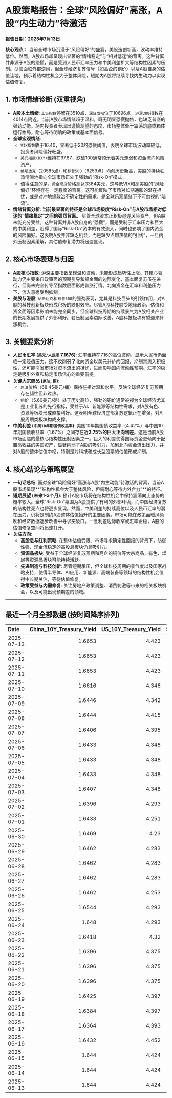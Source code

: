 # A股策略报告：全球“风险偏好”高涨，A股“内生动力”待激活

**报告日期：2025年7月13日**

**核心观点：** 当前全球市场沉浸于“风险偏好”的盛宴，美股迭创新高，波动率维持低位。然而，A股市场却呈现出显著的“情绪稳定”与“相对低迷”的背离。这种背离并非源于A股的恐慌，而是受到人民币汇率压力和中美利差扩大等结构性因素的压制。尽管面临外部逆风，但全球经济复苏信号（如高企的铜价）以及A股自身的估值洼地，预示着结构性机会大于整体风险，短期内A股将继续寻找内生动力以实现估值修复。

## 1. 市场情绪诊断 (双重视角)

*   **A股本土情绪**: `上证指数`停留在3510点，`深证成指`位于10696点，`沪深300`指数在4014点附近。当前A股市场情绪趋于温和，既无明显恐慌抛售，也缺乏普涨的强劲动能。场内投资者表现出谨慎观望的态度，市场整体处于震荡筑底或箱体运行格局，耐心等待明确的政策或基本面信号。
*   **全球宏观情绪**:
    *   `VIX指数`收于16.40，显著低于20的恐慌阈值，表明全球市场波动率较低，投资者风险偏好旺盛。
    *   `美元指数(DXY)`维持在97.87，跌破100通常预示着美元走弱和资金流向风险资产。
    *   `纳斯达克`（20585点）和`标普500`（6259点）均创历史新高，美股的持续狂热清晰地指向全球市场正处于强劲的“Risk-On”模式。
    *   值得注意的是，`黄金现货`价格高达3364美元，这与低VIX和高美股的“风险偏好”环境存在一定程度的背离。这可能反映了市场对长期通胀的潜在担忧，或是对冲地缘政治不确定性的需求，是全球乐观情绪下不可忽视的“暗流”。
*   **情绪背离分析**: **当前最显著的特征是全球市场极度“Risk-On”与A股市场相对低迷的“情绪稳定”之间的强烈背离。** 尽管全球资本正积极追逐风险资产，但A股未能充分受益。这种背离并非A股自身的“恐慌”，而是受制于汇率压力和巨大的中美利差，阻碍了国际“Risk-On”资本的有效流入，同时也影响了国内资金的风险偏好。这表明A股并非缺乏机会，而是缺少点燃热情的“引线”，一旦内外压制因素缓解，其估值修复潜力将迅速显现。

## 2. 核心市场表现与归因

*   **A股核心指数**: 沪深主要指数呈现温和波动，未能形成趋势性上涨。其核心驱动力仍主要来自政策面的预期引导和资金面的边际变化，基本面复苏虽在进行，但尚未完全传导至指数层面形成普涨行情。北向资金在汇率和利差压力下，流入意愿受到抑制。
*   **美股与港股**: `纳斯达克`和`标普500`的强劲表现，尤其是科技巨头的引领作用，对A股的科技创新板块形成积极的映射效应。尽管A股科技股受地缘政治、估值和资金面等因素影响未能完全同步，但全球科技周期的持续景气为A股相关产业的长期发展提供了外部利好。若压制因素边际改善，A股科技板块有望迎来补涨机会。

## 3. 关键要素分析

*   **人民币汇率 (`美元/人民币` 7.1676)**: 汇率维持在7.16的高位波动，显示人民币仍面临一定贬值压力。这不仅削弱了北向资金以美元计价的回报，抑制其流入积极性，还可能引发市场对资本流出的担忧，进而影响国内流动性预期。汇率的稳定是吸引外资和稳定市场信心的重要前提。
*   **关键大宗商品 (`原油`, `铜`)**:
    *   `原油`价格（68.45美元/桶）保持在相对温和水平，反映全球经济复苏预期存在韧性但非过热。
    *   `铜`价（5.60美元/磅）处于历史高位，强劲的铜价通常被视为全球经济尤其是工业复苏的先行指标，受益于AI、新能源等结构性需求，对A股有色、资源等板块形成直接利好。这表明全球经济底部复苏逻辑正在增强，对A股周期类板块构成支撑。
*   **中美利差 (`中美10年期国债收益率`)**: 美国10年期国债收益率（4.42%）与中国10年期国债收益率（1.67%）之间存在近**2.75%的巨大正向利差**。这是当前A股市场面临的最核心结构性压制因素之一。巨大的利差使得国际资金更倾向于配置高收益的美国资产，显著削弱了A股的吸引力，加剧北向资金流出压力，并对A股的整体估值中枢，特别是对科技和成长型股票的估值形成抑制。

## 4. 核心结论与策略展望

*   **一句话总结**: 面对全球“风险偏好”高涨与A股“内生动能”待激活的背离，当前A股市场呈现**“结构性机会大于整体风险，但需耐心等待内外合力”**的特征。
*   **短期展望 (未来1-3个月)**: 预计A股市场将在结构性机会中保持震荡向上态势的概率较大。全球“Risk-On”氛围为A股提供了有利的外部环境，而中国经济复苏的结构性亮点也将逐步显现。然而，中美利差的持续高位以及人民币汇率的潜在压力，仍将是制约A股整体估值抬升的主要因素。市场可能在政策面暖风频吹和经济数据逐步改善中寻求突破口。一旦利差边际收窄或汇率企稳，A股的估值修复空间将迅速打开。
*   **关注方向**:
    *   **高股息与红利策略**: 在整体估值受限、市场寻求确定性回报的背景下，防御性强、现金流稳定的高股息板块仍具吸引力。
    *   **资源品板块**: 受益于全球经济复苏预期和高企的铜价等大宗商品，有色、煤炭等资源品板块可能持续活跃。
    *   **先进制造与科技创新**: 尽管短期承压，但全球科技周期的景气度以及国家战略支持，使得半导体、AI应用、新能源、高端装备等领域的结构性机会值得中长期关注，等待估值修复。
    *   **政策受益与内需修复**: 关注房地产政策调整、消费刺激等带来的相关板块机会，以及可能出现预期差的领域。

---

## 最近一个月全部数据 (按时间降序排列)

| Date       |   China_10Y_Treasury_Yield |   US_10Y_Treasury_Yield |   Shanghai_Composite_Index |   CSI_300_Index |   Shenzhen_Component_Index |   GOLD_spot_price |   OIL_price |   ALUMINUM_future |   BTC_price |   USD_CNY_exchange_rate |   Commodity_Index_ETF |   US_Dollar_Index |   ETH_price |   LEAN_HOGS_future |   COPPER_future |   High_Yield_Bond_ETF |   LIVE_CATTLE_future |   GOLD_near_month_future |   NATURAL_GAS_future |   PLATINUM_future |   SILVER_future |   Long_Term_Treasury_ETF |   CORN_future |   SOYBEANS_future |   WHEAT_future |   SP500_close |   NASDAQ_close |   VIX_close |   GOLD_basis_spot_vs_near |
|:-----------|---------------------------:|------------------------:|---------------------------:|----------------:|---------------------------:|------------------:|------------:|------------------:|------------:|------------------------:|----------------------:|------------------:|------------:|-------------------:|----------------:|----------------------:|---------------------:|-------------------------:|---------------------:|------------------:|----------------:|-------------------------:|--------------:|------------------:|---------------:|--------------:|---------------:|------------:|--------------------------:|
| 2025-07-13 |                     1.6653 |                   4.423 |                    3510.18 |         4014.81 |                    10696.1 |            3364   |       68.45 |           2532.75 |      118363 |                  7.1676 |                 22.51 |            97.869 |     2983.22 |            104.675 |          5.6045 |               80.03   |              222.2   |                   3419.5 |                3.314 |            1469.9 |          38.955 |                  85.79   |        412.25 |           1007.25 |         545    |       6259.75 |        20585.5 |       16.4  |                 -55.5     |
| 2025-07-12 |                     1.6653 |                   4.423 |                    3510.18 |         4014.81 |                    10696.1 |            3364   |       68.45 |           2532.75 |      117435 |                  7.1676 |                 22.51 |            97.869 |     2942.91 |            104.675 |          5.6045 |               80.03   |              222.2   |                   3419.5 |                3.314 |            1469.9 |          38.955 |                  85.79   |        412.25 |           1007.25 |         545    |       6259.75 |        20585.5 |       16.4  |                 -55.5     |
| 2025-07-11 |                     1.6653 |                   4.423 |                    3510.18 |         4014.81 |                    10696.1 |            3364   |       68.45 |           2532.75 |      117517 |                  7.1676 |                 22.51 |            97.869 |     2957.89 |            104.675 |          5.6045 |               80.03   |              222.2   |                   3419.5 |                3.314 |            1469.9 |          38.955 |                  85.79   |        412.25 |           1007.25 |         545    |       6259.75 |        20585.5 |       16.4  |                 -55.5     |
| 2025-07-10 |                     1.6616 |                   4.346 |                    3509.68 |         4010.02 |                    10631.1 |            3317.4 |       66.57 |           2504.5  |      115987 |                  7.18   |                 22.22 |            97.65  |     2954.85 |            107.25  |          5.548  |               80.13   |              219.225 |                   3325.7 |                3.337 |            1394.9 |          37.038 |                  86.99   |        407.25 |           1012.5  |         550.25 |       6280.46 |        20630.7 |       15.78 |                  -8.30005 |
| 2025-07-09 |                     1.6446 |                   4.342 |                    3493.05 |         3991.4  |                    10581.8 |            3311.6 |       68.38 |           2486.25 |      111327 |                  7.1738 |                 22.29 |            97.47  |     2770.78 |            107.1   |          5.4435 |               80.21   |              219.775 |                   3321   |                3.214 |            1370.6 |          36.351 |                  86.93   |        412.5  |           1012.25 |         542.75 |       6263.26 |        20611.3 |       15.94 |                  -9.3999  |
| 2025-07-08 |                     1.6444 |                   4.415 |                    3497.48 |         3998.45 |                    10588.4 |            3307   |       68.33 |           2469.5  |      108950 |                  7.1744 |                 22.33 |            97.51  |     2615.51 |            106.975 |          5.645  |               79.99   |              219.975 |                   3316.9 |                3.34  |            1376.6 |          36.472 |                  86.03   |        411    |           1024.25 |         543    |       6225.52 |        20418.5 |       16.81 |                  -9.8999  |
| 2025-07-07 |                     1.6406 |                   4.395 |                    3473.13 |         3965.18 |                    10435.5 |            3332.2 |       67.93 |           2467.25 |      108300 |                  7.1649 |                 22.26 |            97.48  |     2543.01 |            106.95  |          4.9845 |               80.1    |              215.9   |                   3342.8 |                3.412 |            1361.8 |          36.615 |                  86.14   |        418    |           1031.75 |         539.75 |       6229.98 |        20412.5 |       17.79 |                 -10.6001  |
| 2025-07-06 |                     1.6433 |                   4.348 |                    3472.32 |         3982.2  |                    10508.8 |            3332.5 |       66.5  |           2524.75 |      109232 |                  7.1649 |                 22.28 |            97.18  |     2571.24 |            107.975 |          5.0185 |               80.37   |              214.05  |                   3346.4 |                3.387 |            1382.5 |          36.775 |                  86.97   |        431.5  |           1056.25 |         547.75 |       6279.35 |        20601.1 |       16.38 |                 -13.8999  |
| 2025-07-05 |                     1.6433 |                   4.348 |                    3472.32 |         3982.2  |                    10508.8 |            3332.5 |       66.5  |           2524.75 |      108231 |                  7.1649 |                 22.28 |            97.18  |     2517.28 |            107.975 |          5.0185 |               80.37   |              214.05  |                   3346.4 |                3.387 |            1382.5 |          36.775 |                  86.97   |        431.5  |           1056.25 |         547.75 |       6279.35 |        20601.1 |       16.38 |                 -13.8999  |
| 2025-07-04 |                     1.6433 |                   4.348 |                    3472.32 |         3982.2  |                    10508.8 |            3332.5 |       66.5  |           2524.75 |      108034 |                  7.1649 |                 22.28 |            97.18  |     2508.52 |            107.975 |          5.0185 |               80.37   |              214.05  |                   3346.4 |                3.387 |            1382.5 |          36.775 |                  86.97   |        431.5  |           1056.25 |         547.75 |       6279.35 |        20601.1 |       16.38 |                 -13.8999  |
| 2025-07-03 |                     1.6407 |                   4.348 |                    3461.15 |         3968.07 |                    10534.6 |            3331.6 |       67    |           2524.75 |      109648 |                  7.1649 |                 22.28 |            97.18  |     2591.01 |            107.975 |          5.097  |               80.37   |              214.05  |                   3342.9 |                3.409 |            1372   |          36.784 |                  86.97   |        431.5  |           1056.25 |         547.75 |       6279.35 |        20601.1 |       16.38 |                 -11.2998  |
| 2025-07-02 |                     1.6396 |                   4.293 |                    3454.79 |         3943.69 |                    10412.6 |            3348   |       67.45 |           2530    |      108859 |                  7.1645 |                 22.29 |            96.78  |     2571.34 |            109.65  |          5.149  |               80.32   |              212.45  |                   3359.7 |                3.488 |            1421   |          36.426 |                  87.58   |        429.25 |           1050.5  |         556    |       6227.42 |        20393.1 |       16.64 |                 -11.7     |
| 2025-07-01 |                     1.6433 |                   4.251 |                    3457.75 |         3942.76 |                    10476.3 |            3336.7 |       65.45 |           2518.25 |      105698 |                  7.1636 |                 21.93 |            96.82  |     2405.79 |            109     |          5.048  |               80.17   |              210.75  |                   3349.8 |                3.415 |            1345.9 |          36.082 |                  88.14   |        420    |           1024.75 |         537.25 |       6198.01 |        20202.9 |       16.83 |                 -13.1001  |
| 2025-06-30 |                     1.6469 |                   4.23  |                    3444.43 |         3936.08 |                    10465.1 |            3294.4 |       65.11 |           2515.25 |      107135 |                  7.1721 |                 21.81 |            96.88  |     2486.46 |            110.1   |          5.03   |               80.271  |              225.875 |                   3307.7 |                3.456 |            1334   |          35.852 |                  87.922  |        420.5  |           1024.25 |         528.75 |       6204.95 |        20369.7 |       16.73 |                 -13.3     |
| 2025-06-29 |                     1.6462 |                   4.283 |                    3424.23 |         3921.76 |                    10378.5 |            3273.7 |       65.52 |           2507.5  |      108386 |                  7.1675 |                 21.8  |            97.4   |     2500.96 |            113.25  |          5.0685 |               79.9625 |              224.75  |                   3287.6 |                3.739 |            1340.9 |          36.037 |                  87.0652 |        417.5  |           1027.75 |         524.75 |       6173.07 |        20273.5 |       16.32 |                 -13.9001  |
| 2025-06-28 |                     1.6462 |                   4.283 |                    3424.23 |         3921.76 |                    10378.5 |            3273.7 |       65.52 |           2507.5  |      107328 |                  7.1675 |                 21.8  |            97.4   |     2437.11 |            113.25  |          5.0685 |               79.9625 |              224.75  |                   3287.6 |                3.739 |            1340.9 |          36.037 |                  87.0652 |        417.5  |           1027.75 |         524.75 |       6173.07 |        20273.5 |       16.32 |                 -13.9001  |
| 2025-06-27 |                     1.6462 |                   4.283 |                    3424.23 |         3921.76 |                    10378.5 |            3273.7 |       65.52 |           2507.5  |      107088 |                  7.1675 |                 21.8  |            97.4   |     2423.87 |            113.25  |          5.0685 |               79.9625 |              224.75  |                   3287.6 |                3.739 |            1340.9 |          36.037 |                  87.0652 |        417.5  |           1027.75 |         524.75 |       6173.07 |        20273.5 |       16.32 |                 -13.9001  |
| 2025-06-26 |                     1.6462 |                   4.253 |                    3448.45 |         3946.02 |                    10343.5 |            3333.5 |       65.24 |           2510.5  |      106960 |                  7.1764 |                 21.91 |            97.15  |     2416.15 |            112.325 |          5.0655 |               80.0023 |              221.7   |                   3333.5 |                3.261 |            1399.8 |          36.586 |                  87.6231 |        409.5  |           1022.75 |         521    |       6141.02 |        20167.9 |       16.59 |                   0       |
| 2025-06-25 |                     1.6544 |                   4.293 |                    3455.97 |         3960.07 |                    10393.7 |            3327.1 |       64.92 |           2497.25 |      107361 |                  7.1713 |                 21.83 |            97.68  |     2419.31 |            112.825 |          4.913  |               79.7734 |              221.6   |                   3327.1 |                3.406 |            1329.6 |          36.085 |                  87.1848 |        410.25 |           1025.25 |         528.25 |       6092.16 |        19973.6 |       16.76 |                   0       |
| 2025-06-24 |                     1.648  |                   4.293 |                    3420.57 |         3904.03 |                    10217.6 |            3317.4 |       64.37 |           2507.75 |      106046 |                  7.179  |                 21.86 |            97.86  |     2448.01 |            112.225 |          4.867  |               79.7933 |              221.6   |                   3317.4 |                3.537 |            1304.2 |          35.701 |                  87.0752 |        416.25 |           1046.75 |         535.75 |       6092.18 |        19912.5 |       17.48 |                   0       |
| 2025-06-23 |                     1.6418 |                   4.32  |                    3381.58 |         3857.9  |                    10048.4 |            3377.7 |       68.51 |           2528.5  |      105578 |                  7.188  |                 22.4  |            98.42  |     2421.82 |            113.45  |          4.843  |               79.5743 |              222.3   |                   3377.7 |                3.698 |            1283.4 |          36.153 |                  86.4475 |        419.25 |           1058.75 |         552.75 |       6025.17 |        19631   |       19.83 |                   0       |
| 2025-06-22 |                     1.6396 |                   4.375 |                    3359.9  |         3846.64 |                    10005   |            3368.1 |       74.93 |           2470.75 |      100987 |                  7.188  |                 23.26 |            98.71  |     2228.21 |            112.775 |          4.826  |               79.425  |              223.025 |                   3368.1 |                3.847 |            1263.7 |          35.976 |                  86.1685 |        428.75 |           1068    |         567.75 |       5967.84 |        19447.4 |       20.62 |                   0       |
| 2025-06-21 |                     1.6396 |                   4.375 |                    3359.9  |         3846.64 |                    10005   |            3368.1 |       74.93 |           2470.75 |      102257 |                  7.188  |                 23.26 |            98.71  |     2300.5  |            112.775 |          4.826  |               79.425  |              223.025 |                   3368.1 |                3.847 |            1263.7 |          35.976 |                  86.1685 |        428.75 |           1068    |         567.75 |       5967.84 |        19447.4 |       20.62 |                   0       |
| 2025-06-20 |                     1.6396 |                   4.375 |                    3359.9  |         3846.64 |                    10005   |            3368.1 |       74.93 |           2470.75 |      103310 |                  7.188  |                 23.26 |            98.71  |     2407.3  |            112.775 |          4.826  |               79.425  |              223.025 |                   3368.1 |                3.847 |            1263.7 |          35.976 |                  86.1685 |        428.75 |           1068    |         567.75 |       5967.84 |        19447.4 |       20.62 |                   0       |
| 2025-06-19 |                     1.6425 |                   4.397 |                    3362.11 |         3843.09 |                    10052   |            3389.8 |       75.14 |           2503.75 |      104684 |                  7.1888 |                 23.14 |            98.91  |     2521.65 |            112.175 |          4.845  |               79.1762 |              224.3   |                   3389.8 |                3.989 |            1311.5 |          36.866 |                  86.3279 |        433.5  |           1074.75 |         574.25 |       5980.87 |        19546.3 |       20.14 |                   0       |
| 2025-06-18 |                     1.6384 |                   4.397 |                    3388.81 |         3874.97 |                    10175.6 |            3389.8 |       75.14 |           2503.75 |      104883 |                  7.1845 |                 23.14 |            98.91  |     2524.3  |            112.175 |          4.845  |               79.1762 |              224.3   |                   3389.8 |                3.989 |            1311.5 |          36.866 |                  86.3279 |        433.5  |           1074.75 |         574.25 |       5980.87 |        19546.3 |       20.14 |                   0       |
| 2025-06-17 |                     1.6364 |                   4.393 |                    3387.41 |         3870.38 |                    10151.4 |            3386.6 |       74.84 |           2479.5  |      104601 |                  7.179  |                 23.08 |            98.82  |     2510.76 |            111.65  |          4.8005 |               79.0567 |              223.25  |                   3386.6 |                3.851 |            1260.1 |          37.09  |                  86.1785 |        431.5  |           1074    |         549    |       5982.72 |        19521.1 |       21.6  |                   0       |
| 2025-06-16 |                     1.6432 |                   4.452 |                    3388.73 |         3873.8  |                    10163.5 |            3396.4 |       71.77 |           2441    |      106797 |                  7.181  |                 22.6  |            98     |     2540.6  |            111.8   |          4.8265 |               79.1463 |              227.025 |                   3396.4 |                3.748 |            1251.5 |          36.379 |                  85.1424 |        434.75 |           1069.75 |         536.5  |       6033.11 |        19701.2 |       19.11 |                   0       |
| 2025-06-15 |                     1.644  |                   4.424 |                    3377    |         3864.18 |                    10122.1 |            3431.2 |       72.98 |           2436    |      105552 |                  7.1928 |                 22.65 |            98.18  |     2546.84 |            103.7   |          4.803  |               78.9871 |              225.1   |                   3431.2 |                3.581 |            1210.8 |          36.281 |                  86.0091 |        444.5  |           1069.75 |         543.75 |       5976.97 |        19406.8 |       20.82 |                   0       |
| 2025-06-14 |                     1.644  |                   4.424 |                    3377    |         3864.18 |                    10122.1 |            3431.2 |       72.98 |           2436    |      105472 |                  7.1928 |                 22.65 |            98.18  |     2533.44 |            103.7   |          4.803  |               78.9871 |              225.1   |                   3431.2 |                3.581 |            1210.8 |          36.281 |                  86.0091 |        444.5  |           1069.75 |         543.75 |       5976.97 |        19406.8 |       20.82 |                   0       |
| 2025-06-13 |                     1.644  |                   4.424 |                    3377    |         3864.18 |                    10122.1 |            3431.2 |       72.98 |           2436    |      106091 |                  7.1928 |                 22.65 |            98.18  |     2579.49 |            103.7   |          4.803  |               78.9871 |              225.1   |                   3431.2 |                3.581 |            1210.8 |          36.281 |                  86.0091 |        444.5  |           1069.75 |         543.75 |       5976.97 |        19406.8 |       20.82 |                   0       |